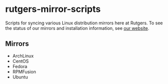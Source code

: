 rutgers-mirror-scripts
======================
Scripts for syncing various Linux distribution mirrors here at Rutgers. To see
the status of our mirrors and installation information, see
[our website](http://rpm.rutgers.edu).

Mirrors
-------
- ArchLinux
- CentOS
- Fedora
- RPMFusion
- Ubuntu
